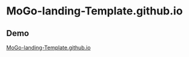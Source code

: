 # MoGo-landing-Template.github.io
## Demo
[MoGo-landing-Template.github.io](https://cz010.github.io/MoGo-landing-Template.github.io/)

